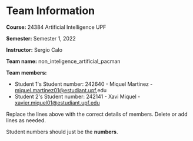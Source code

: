# Team Information

**Course:** 24384 Artificial Intelligence UPF

**Semester:** Semester 1, 2022

**Instructor:** Sergio Calo

**Team name:** non_inteligence_artificial_pacman

**Team members:**

* Student 1's Student number: 242640 - Miquel Martinez - miquel.martinez01@estudiant.upf,edu
* Student 2's Student number: 242141 - Xavi Miquel - xavier.miquel01@estudiant.upf.edu


Replace the lines above with the correct details of members. Delete or add lines as needed.

Student numbers should just be the **numbers**.